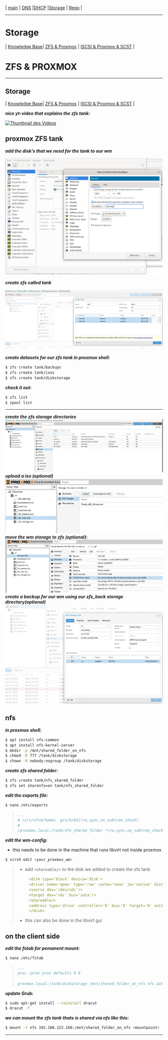 


 | [main](https://ji-podhead.github.io/Network-Guides) | [DNS](https://ji-podhead.github.io/Network-Guides/DNS) |[DHCP](https://ji-podhead.github.io/Network-Guides/DHCP) |[Storage](https://ji-podhead.github.io/Network-Guides/storage) | [Repo](https://github.com/ji-podhead/Network-Guides/) |

---

# Storage


 | [Knowledge Base](https://ji-podhead.github.io/Network-Guides/storage/Knowledge%20Base)| [ZFS & Proxmox](https://ji-podhead.github.io/Network-Guides/storage/zfs&proxmox) | [ISCSI & Proxmox & SCST](https://ji-podhead.github.io/Network-Guides/storage/iscsi) |

# ZFS & PROXMOX

---

## Storage

 | [Knowledge Base](https://ji-podhead.github.io/Network-Guides/storage/Knowledge%20Base)| [ZFS & Proxmox](https://ji-podhead.github.io/Network-Guides/storage/zfs&proxmox) | [ISCSI & Proxmox & SCST](https://ji-podhead.github.io/Network-Guides/storage/iscsi) |
 
***nice yt-video that explains the zfs tank:***

[![Thumbnail des Videos](https://img.youtube.com/vi/oSD-VoloQag/0.jpg)](https://www.youtube.com/watch?v=oSD-VoloQag&t=651s)


## proxmox ZFS tank


***add the disk’s that we need for the tank to our wm***

![add_disk](https://github.com/ji-podhead/RHEL_9_Foreman_Guide/blob/main/img/zfs1_kvm_add_disk.png?raw=true)

***create zfs called tank***

![create_tank](https://github.com/ji-podhead/RHEL_9_Foreman_Guide/blob/main/img/zfs2_creating_zfs.png?raw=true)

***create datasets for our zfs tank in proxmox shell:***

```bash
$ zfs create tank/backups
$ zfs create tank/isos
$ zfs create tank/diskstorage
```
***check it out:***
```bash
$ zfs list
$ zpool list
```
***
***create the zfs storage directories***
![create_storage](https://github.com/ji-podhead/RHEL_9_Foreman_Guide/blob/main/img/zfs3_create_storage.png?raw=true)***upload a iso (optional)***
![upload_iso](https://github.com/ji-podhead/RHEL_9_Foreman_Guide/blob/main/img/zfs4_upload_iso.png?raw=true)***move the wm storage to zfs (optional):***
![move_storage](https://github.com/ji-podhead/RHEL_9_Foreman_Guide/blob/main/img/zfs5_move_wm_storage.png?raw=true)***create a backup for our wm using our zfs_back storage directory(optional)***
![backup](https://github.com/ji-podhead/RHEL_9_Foreman_Guide/blob/main/img/zfs6_wm_backup.png?raw=true)

## nfs

***in proxmox shell:***

```bash
$ apt install nfs-common
$ apt install nfs-kernel-server
$ mkdir -p /mnt/shared_folder_on_nfs
$ chmod -R 777 /tank/diskstorage
$ chown -R nobody:nogroup /tank/diskstorage
```

***create zfs shared folder:***

```bash
$ zfs create tank/nfs_shared_folder
$ zfs set sharenfs=on tank/nfs_shared_folder
```
***edit the exports file:***

```bash
$ nano /etc/exports
```
>```yaml
>...
># /srv/nfs4/homes  gss/krb5i(rw,sync,no_subtree_check)
>#
>/proxmox.local:/tank/nfs_shared_folder *(rw,sync,no_subtree_check)
>```

***edit the wm-config:***
- this needs to be done in the machine that runs libvirt not inside proxmox
```bash
$ virsh edit <your_proxmox_wm>
```

> - add `<shareable/>` to the disk we added to create the zfs tank
> ```yaml
>      <disk type='block' device='disk'>
>      <driver name='qemu' type='raw' cache='none' io='native' discard='unmap'/>
>      <source dev='/dev/sdc'/>
>      <target dev='sdc' bus='sata'/>
>      <shareable/>
>      <address type='drive' controller='0' bus='0' target='0' unit='2'/>
>      </disk>
>```
> - this can also be done in the libvirt gui

## on the client side

***edit the fstab for pemanent mount:***

```bash
$ nano /etc/fstab
```
>```yaml
>...
>proc /proc proc defaults 0 0
>
>proxmox.local:/tank/diskstorage /mnt/shared_folder_on_nfs nfs auto 0 0
>```

***update Grub:***

```bash
$ sudo apt-get install --reinstall dracut
$ dracut -f
```

***we can mount the zfs tank thats is shared via nfs like this:***

```bash
$ mount -t nfs 192.168.122.166:/mnt/shared_folder_on_nfs <mountpoint> 
```
---
